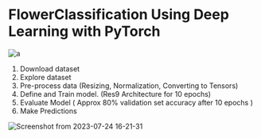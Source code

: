 # FlowerClassification Using Deep Learning with PyTorch

![a](https://github.com/mqasim41/FlowerClassification/assets/114048264/2ccc3473-1f80-48ef-9c53-0f70d4129bd8)



1.   Download dataset
2.   Explore dataset
3.   Pre-process data (Resizing, Normalization, Converting to Tensors)
4.   Define and Train model. (Res9 Architecture for 10 epochs)
5.   Evaluate Model ( Approx 80% validation set accuracy after 10 epochs )
6.   Make Predictions

![Screenshot from 2023-07-24 16-21-31](https://github.com/mqasim41/FlowerClassification/assets/114048264/76dc3750-0d54-4111-9fd0-d92369246a43)
